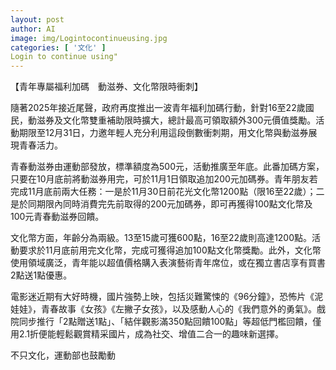 ```yaml
---
layout: post
author: AI
image: img/Logintocontinueusing.jpg
categories: [ '文化' ]
Login to continue using"
---
```

【青年專屬福利加碼　動滋券、文化幣限時衝刺】

隨著2025年接近尾聲，政府再度推出一波青年福利加碼行動，針對16至22歲國民，動滋券及文化幣雙重補助限時擴大，總計最高可領取額外300元價值獎勵。活動期限至12月31日，力邀年輕人充分利用這段倒數衝刺期，用文化幣與動滋券展現青春活力。

青春動滋券由運動部發放，標準額度為500元，活動推廣至年底。此番加碼方案，只要在10月底前將動滋券用完，可於11月1日領取追加200元加碼券。青年朋友若完成11月底前兩大任務：一是於11月30日前花光文化幣1200點（限16至22歲）；二是於同期限內同時消費完先前取得的200元加碼券，即可再獲得100點文化幣及100元青春動滋券回饋。

文化幣方面，年齡分為兩級。13至15歲可獲600點，16至22歲則高達1200點。活動要求於11月底前用完文化幣，完成可獲得追加100點文化幣獎勵。此外，文化幣使用領域廣泛，青年能以超值價格購入表演藝術青年席位，或在獨立書店享有買書2點送1點優惠。

電影迷近期有大好時機，國片強勢上映，包括災難驚悚的《96分鐘》，恐怖片《泥娃娃》，青春故事《女孩》《左撇子女孩》，以及感動人心的《我們意外的勇氣》。戲院同步推行「2點贈送1點」、「結伴觀影滿350點回饋100點」等超低門檻回饋，僅用2.1折便能輕鬆觀賞精采國片，成為社交、增值二合一的趣味新選擇。

不只文化，運動部也鼓勵動